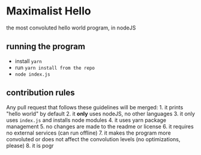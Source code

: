 # Maximalist Hello
the most convoluted hello world program, in nodeJS

## running the program
- install `yarn`
- run `yarn install from the repo`
- `node index.js`

## contribution rules
Any pull request that follows these guidelines will be merged:
	1. it prints "hello world" by default
	2. it **only** uses nodeJS, no other languages
	3. it only uses `index.js` and installs node modules
	4. it uses yarn package management
	5. no changes are made to the readme or license
	6. it requires no external services (can run offline)
	7. it makes the program more convoluted or does not affect the convolution levels (no optimizations, please)
	8. it is pogr
